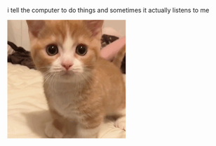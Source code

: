 i tell the computer to do things and sometimes it actually listens to me
<!--START_SECTION:update_image-->
<img src=https://raw.githubusercontent.com/sneakykestrel/sneakykestrel/main/.github/images/confused-2.gif height="" width="" align=left alt=kitty />
<!--END_SECTION:update_image-->

